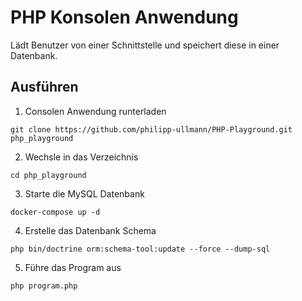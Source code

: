 # PHP Konsolen Anwendung

Lädt Benutzer von einer Schnittstelle und speichert diese in einer Datenbank.

## Ausführen

1. Consolen Anwendung runterladen

```
git clone https://github.com/philipp-ullmann/PHP-Playground.git php_playground
```

2. Wechsle in das Verzeichnis

```
cd php_playground
```

3. Starte die MySQL Datenbank

```
docker-compose up -d
```

4. Erstelle das Datenbank Schema

```
php bin/doctrine orm:schema-tool:update --force --dump-sql
```

5. Führe das Program aus

```
php program.php
```